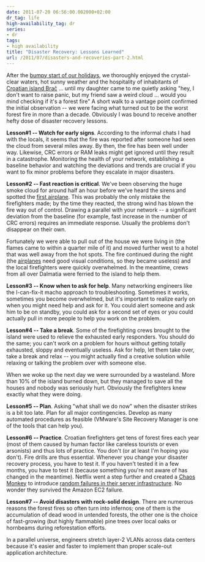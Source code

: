 ```yaml
---
date: 2011-07-20 06:56:00.002000+02:00
dr_tag: life
high-availability_tag: dr
series:
- dr
tags:
- high availability
title: "Disaster Recovery: Lessons Learned"
url: /2011/07/disasters-and-recoveries-part-2.html
---
```

After the [bumpy start of our holidays](/2011/07/disasters-happen-its-recovery-that.html), we thoroughly enjoyed the crystal-clear waters, hot sunny weather and the hospitality of inhabitants of [Croatian island Brač](http://en.wikipedia.org/wiki/Bra%C4%8D) \... until my daughter came to me quietly asking "hey, I don't want to raise panic, but my friend saw a weird cloud \... would you mind checking if it's a forest fire" A short walk to a vantage point confirmed the initial observation -- we were facing what turned out to be the worst forest fire in more than a decade. Obviously I was bound to receive another hefty dose of disaster recovery lessons.
<!--more-->
**Lesson#1 -- Watch for early signs**. According to the informal chats I had with the locals, it seems that the fire was reported after someone had seen the cloud from several miles away. By then, the fire has been well under way. Likewise, CRC errors or RAM leaks might get ignored until they result in a catastrophe. Monitoring the health of your network, establishing a baseline behavior and watching the deviations and trends are crucial if you want to fix minor problems before they escalate in major disasters.

**Lesson#2 -- Fast reaction is critical**. We've been observing the huge smoke cloud for around half an hour before we've heard the sirens and spotted the [first airplane](http://en.wikipedia.org/wiki/Air_Tractor_AT-802). This was probably the only mistake the firefighters made; by the time they reacted, the strong wind has blown the fire way out of control. Drawing a parallel with your network -- a significant deviation from the baseline (for example, fast increase in the number of CRC errors) requires an immediate response. Usually the problems don't disappear on their own.

Fortunately we were able to pull out of the house we were living in (the flames came to within a quarter mile of it) and moved further west to a hotel that was well away from the hot spots. The fire continued during the night (the [airplanes](http://en.wikipedia.org/wiki/Canadair_CL-415) need good visual conditions, so they became useless) and the local firefighters were quickly overwhelmed. In the meantime, crews from all over Dalmatia were ferried to the island to help them.

**Lesson#3 -- Know when to ask for help**. Many networking engineers like the I-can-fix-it macho approach to troubleshooting. Sometimes it works, sometimes you become overwhelmed, but it's important to realize early on when you might need help and ask for it. You could alert someone and ask him to be on standby, you could ask for a second set of eyes or you could actually pull in more people to help you work on the problem.

**Lesson#4 -- Take a break**. Some of the firefighting crews brought to the island were used to relieve the exhausted early responders. You should do the same; you can't work on a problem for hours without getting totally exhausted, sloppy and eventually useless. Ask for help, let them take over, take a break and relax -- you might actually find a creative solution while relaxing or talking the problem over with someone else.

When we woke up the next day we were surrounded by a wasteland. More than 10% of the island burned down, but they managed to save all the houses and nobody was seriously hurt. Obviously the firefighters knew exactly what they were doing.

**Lesson#5 -- Plan**. Asking "what shall we do now" when the disaster strikes is a bit too late. Plan for all major contingencies. Develop as many automated procedures as feasible (VMware's Site Recovery Manager is one of the tools that can help you).

**Lesson#6 -- Practice**. Croatian firefighters get tens of forest fires each year (most of them caused by human factor like careless tourists or even arsonists) and thus lots of practice. You don't (or at least I'm hoping you don't). Fire drills are thus essential. Whenever you change your disaster recovery process, you have to test it. If you haven't tested it in a few months, you have to test it (because something you're not aware of has changed in the meantime). Netflix went a step further and created a [Chaos Monkey](http://techblog.netflix.com/2010/12/5-lessons-weve-learned-using-aws.html) to introduce [random failures in their server infrastructure](http://www.codinghorror.com/blog/2011/04/working-with-the-chaos-monkey.html). No wonder they survived the Amazon EC2 failure.

**Lesson#7 -- Avoid disasters with rock-solid design**. There are numerous reasons the forest fires so often turn into infernos; one of them is the accumulation of dead wood in untended forests, the other one is the choice of fast-growing (but highly flammable) pine trees over local oaks or hornbeams during reforestation efforts.

In a parallel universe, engineers stretch layer-2 VLANs across data centers because it's easier and faster to implement than proper scale-out application architecture.
